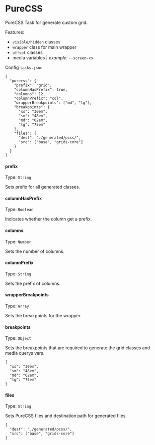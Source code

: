 # PureCSS

PureCSS Task for generate custom grid.

Features:
- ```visible/hidden``` classes
- ```wrapper``` class for main wrapper
- ```offset``` classes
- media variables | *example:* ```--screen-xs```


Config ```tasks.json```
```
{
  "purecss": {
    "prefix": "grid",
    "columnHasPrefix": true,
    "columns": 12,
    "columnPrefix": "col",
    "wrapperBreakpoints": ["md", "lg"],
    "breakpoints": {
      "xs": "30em",
      "sm": "48em",
      "md": "62em",
      "lg": "75em"
    },
    "files": {
      "dest": "./generated/pcss/",
      "src": ["base", "grids-core"]
    }
  }
}
```

#### prefix

Type: ```String```

Sets prefix for all generated classes.

#### columnHasPrefix

Type: ```Boolean```

Indicates whether the column get a prefix.

#### columns

Type: ```Number```

Sets the number of columns.

#### columnPrefix

Type: ```String```

Sets the prefix of columns.

#### wrapperBreakpoints

Type: ```Array```

Sets the breakpoints for the wrapper.

#### breakpoints

Type: ```Object```

Sets the breakpoints that are required to generate the grid classes and media querys vars.

```
{
  "xs": "30em",
  "sm": "48em",
  "md": "62em",
  "lg": "75em"
}
```

#### files

Type: ```String```

Sets PureCSS files and destination path for generated files.
```
{
  "dest": "./generated/pcss/",
  "src": ["base", "grids-core"]
}
```
